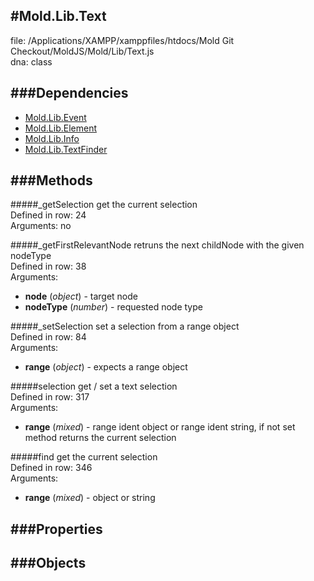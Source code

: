 
#Mold.Lib.Text
---------------------------------------

file: /Applications/XAMPP/xamppfiles/htdocs/Mold Git Checkout/MoldJS/Mold/Lib/Text.js  
dna: class


	




###Dependencies
--------------

* [Mold.Lib.Event](../../Mold/Lib/Event.md) 
* [Mold.Lib.Element](../../Mold/Lib/Element.md) 
* [Mold.Lib.Info](../../Mold/Lib/Info.md) 
* [Mold.Lib.TextFinder](../../Mold/Lib/TextFinder.md) 



   
###Methods
--------------

#####_getSelection
	get the current selection  
Defined in row: 24   
Arguments: no



#####_getFirstRelevantNode
	retruns the next childNode with the given nodeType  
Defined in row: 38   
Arguments: 

* __node__ (_object_) - target node 
* __nodeType__ (_number_) - requested node type 


#####_setSelection
	set a selection from a range object  
Defined in row: 84   
Arguments: 

* __range__ (_object_) - expects a range object 


#####selection
	get / set a text selection  
Defined in row: 317   
Arguments: 

* __range__ (_mixed_) - range ident object or range ident string, if not set method returns the current selection 


#####find
	get the current selection  
Defined in row: 346   
Arguments: 

* __range__ (_mixed_) - object or string 


   
###Properties
-------------

   
###Objects
------------


		
